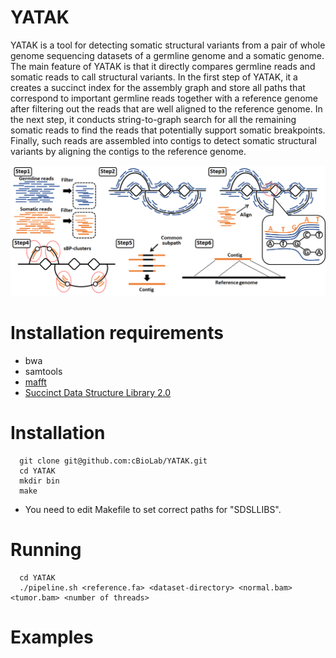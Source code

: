 # YATAK
YATAK is a tool for detecting somatic structural variants from a pair of whole genome sequencing datasets of a germline genome and a somatic genome. The main feature of YATAK is that it directly compares germline reads and somatic reads to call structural variants.
In the first step of YATAK, it a creates a succinct index for the assembly graph and store all paths that correspond to important germline reads together with a reference genome after filtering out the reads that are well aligned to the reference genome. In the next step, it conducts string-to-graph search for all the remaining somatic reads to find the reads that potentially support somatic breakpoints. Finally, such reads are assembled into contigs to detect somatic structural variants by aligning the contigs to the reference genome.

<img src="https://github.com/cBioLab/YATAK/blob/master/figure2.png"
width=800/>

# Installation requirements
* bwa
* samtools
* [mafft](https://mafft.cbrc.jp/alignment/software)
* [Succinct Data Structure Library 2.0](https://github.com/simongog/sdsl-lite)

# Installation

      git clone git@github.com:cBioLab/YATAK.git
      cd YATAK
      mkdir bin
      make

* You need to edit Makefile to set correct paths for "SDSLLIBS".

# Running

      cd YATAK
      ./pipeline.sh <reference.fa> <dataset-directory> <normal.bam> <tumor.bam> <number of threads>
      
# Examples
